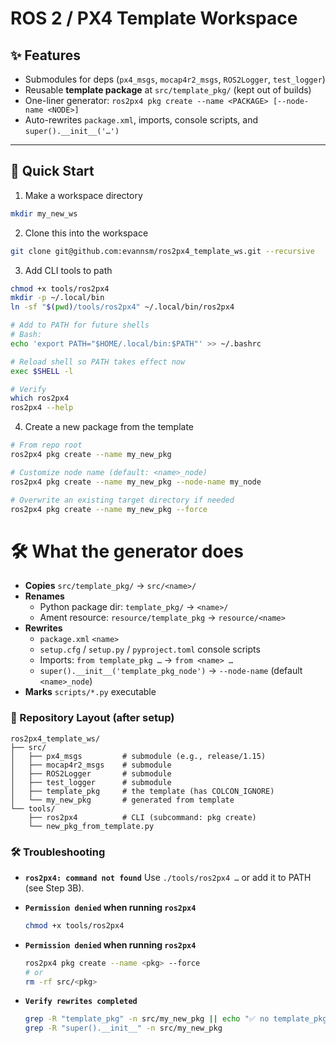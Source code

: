# ROS 2 / PX4 Template Workspace

## ✨ Features

- Submodules for deps (`px4_msgs`, `mocap4r2_msgs`, `ROS2Logger`, `test_logger`)
- Reusable **template package** at `src/template_pkg/` (kept out of builds)
- One-liner generator: `ros2px4 pkg create --name <PACKAGE> [--node-name <NODE>]`
- Auto-rewrites `package.xml`, imports, console scripts, and `super().__init__('…')`

---

## 🚀 Quick Start

1. Make a workspace directory

```bash
mkdir my_new_ws
```

2. Clone this into the workspace

```bash
git clone git@github.com:evannsm/ros2px4_template_ws.git --recursive
```

3. Add CLI tools to path

```bash
chmod +x tools/ros2px4
mkdir -p ~/.local/bin
ln -sf "$(pwd)/tools/ros2px4" ~/.local/bin/ros2px4

# Add to PATH for future shells
# Bash:
echo 'export PATH="$HOME/.local/bin:$PATH"' >> ~/.bashrc

# Reload shell so PATH takes effect now
exec $SHELL -l

# Verify
which ros2px4
ros2px4 --help
```

4. Create a new package from the template

```bash
# From repo root
ros2px4 pkg create --name my_new_pkg

# Customize node name (default: <name>_node)
ros2px4 pkg create --name my_new_pkg --node-name my_node

# Overwrite an existing target directory if needed
ros2px4 pkg create --name my_new_pkg --force
```

# 🛠️ What the generator does

- **Copies** `src/template_pkg/` → `src/<name>/`
- **Renames**
  - Python package dir: `template_pkg/` → `<name>/`
  - Ament resource: `resource/template_pkg` → `resource/<name>`
- **Rewrites**
  - `package.xml` `<name>`
  - `setup.cfg` / `setup.py` / `pyproject.toml` console scripts
  - Imports: `from template_pkg …` → `from <name> …`
  - `super().__init__('template_pkg_node')` → `--node-name` (default `<name>_node`)
- **Marks** `scripts/*.py` executable

### 🧭 Repository Layout (after setup)

```text
ros2px4_template_ws/
├── src/
│   ├── px4_msgs         # submodule (e.g., release/1.15)
│   ├── mocap4r2_msgs    # submodule
│   ├── ROS2Logger       # submodule
│   ├── test_logger      # submodule
│   ├── template_pkg     # the template (has COLCON_IGNORE)
│   └── my_new_pkg       # generated from template
└── tools/
    ├── ros2px4          # CLI (subcommand: pkg create)
    └── new_pkg_from_template.py
```

### 🛠️ Troubleshooting

- **`ros2px4: command not found`**
  Use `./tools/ros2px4 …` or add it to PATH (see Step 3B).

- **`Permission denied` when running `ros2px4`**
  ```bash
  chmod +x tools/ros2px4
  ```
- **`Permission denied` when running `ros2px4`**

  ```bash
  ros2px4 pkg create --name <pkg> --force
  # or
  rm -rf src/<pkg>
  ```

- **`Verify rewrites completed`**
  ```bash
  grep -R "template_pkg" -n src/my_new_pkg || echo "✅ no template_pkg refs"
  grep -R "super().__init__" -n src/my_new_pkg
  ```
